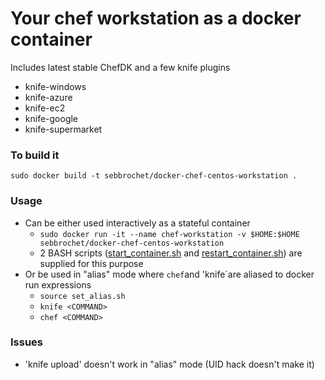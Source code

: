 # Your chef workstation as a docker container

Includes latest stable ChefDK and a few knife plugins
* knife-windows
* knife-azure
* knife-ec2
* knife-google
* knife-supermarket

### To build it
`sudo docker build -t sebbrochet/docker-chef-centos-workstation .`

### Usage
* Can be either used interactively as a stateful container
  * `sudo docker run -it --name chef-workstation -v $HOME:$HOME sebbrochet/docker-chef-centos-workstation`
  * 2 BASH scripts ([start_container.sh](start_container.sh) and [restart_container.sh](restart_container.sh)) are supplied for this purpose
* Or be used in "alias" mode where `chef`and 'knife`are aliased to docker run expressions
  * `source set_alias.sh`
  * `knife <COMMAND>`
  * `chef <COMMAND>` 

### Issues
* 'knife upload' doesn't work in "alias" mode (UID hack doesn't make it)
